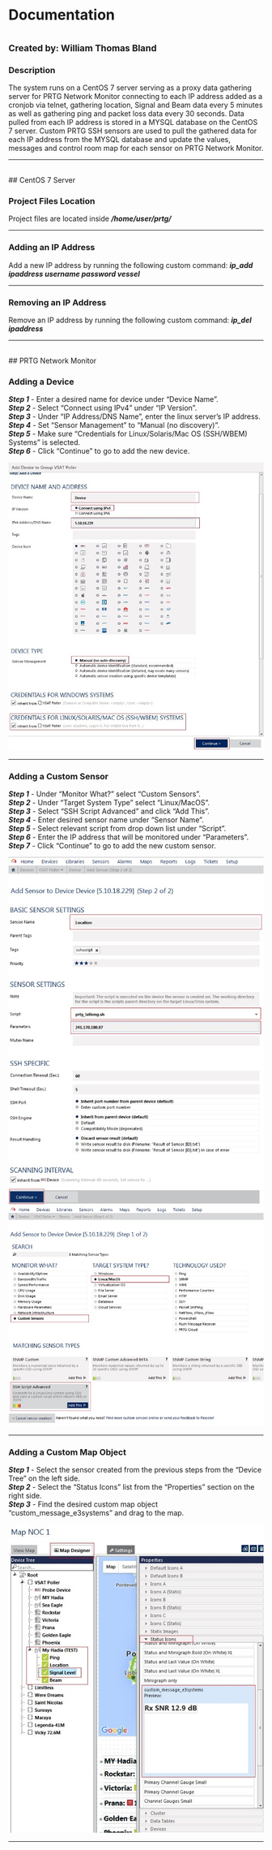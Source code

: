 # Documentation
<sub>**Created by:** William Thomas Bland</sub>
---


### Description

The system runs on a CentOS 7 server serving as a proxy data gathering server for PRTG Network Monitor connecting to each IP address added as a cronjob via telnet, gathering location, Signal and Beam data every 5 minutes as well as gathering ping and packet loss data every 30 seconds. Data pulled from each IP address is stored in a MYSQL database on the CentOS 7 server. Custom PRTG SSH sensors are used to pull the gathered data for each IP address from the MYSQL database and update the values, messages and control room map for each sensor on PRTG Network Monitor.

---
<br>
## CentOS 7 Server

### Project Files Location

Project files are located inside ***/home/user/prtg/***

---
### Adding an IP Address

Add a new IP address by running the following custom command: ***ip_add ipaddress username password vessel***

---
### Removing an IP Address

Remove an IP address by running the following custom command: ***ip_del ipaddress***

---
<br>
## PRTG Network Monitor

### Adding a Device

***Step 1*** - Enter a desired name for device under “Device Name”.<br>
***Step 2*** - Select “Connect using IPv4” under “IP Version”.<br>
***Step 3*** - Under “IP Address/DNS Name”, enter the linux server’s IP address.<br>
***Step 4*** - Set “Sensor Management” to “Manual (no discovery)”.<br>
***Step 5*** - Make sure “Credentials for Linux/Solaris/Mac OS (SSH/WBEM) Systems” is selected.<br>
***Step 6*** - Click “Continue” to go to add the new device.<br>

![image04.jpg](images/image04.jpg)

---
### Adding a Custom Sensor

***Step 1*** - Under “Monitor What?” select “Custom Sensors”.<br>
***Step 2*** - Under “Target System Type” select “Linux/MacOS”.<br>
***Step 3*** - Select “SSH Script Advanced” and click “Add This”.<br>
***Step 4*** - Enter desired sensor name under “Sensor Name”.<br>
***Step 5*** - Select relevant script from drop down list under “Script”.<br>
***Step 6*** - Enter the IP address that will be monitored under “Parameters”.<br>
***Step 7*** - Click “Continue” to go to add the new custom sensor.<br>

![image05.jpg](images/image05.jpg)
![image06.jpg](images/image06.jpg)

---
### Adding a Custom Map Object

***Step 1*** - Select the sensor created from the previous steps from the “Device Tree” on the  left side.<br>
***Step 2*** - Select the “Status Icons” list from the “Properties” section on the right side.<br>
***Step 3*** - Find the desired custom map object “custom_message_e3systems” and drag to the map.<br>

![image07.jpg](images/image07.jpg)

---
